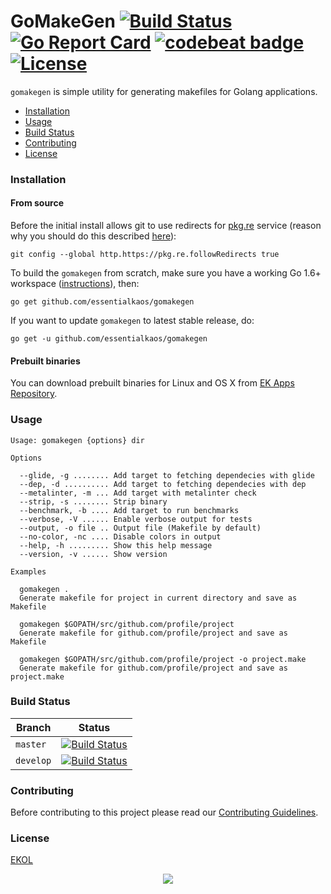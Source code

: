 # GoMakeGen [![Build Status](https://travis-ci.org/essentialkaos/gomakegen.svg?branch=master)](https://travis-ci.org/essentialkaos/gomakegen) [![Go Report Card](https://goreportcard.com/badge/github.com/essentialkaos/gomakegen)](https://goreportcard.com/report/github.com/essentialkaos/gomakegen) [![codebeat badge](https://codebeat.co/badges/6f7a19c8-d78d-4062-a8cf-fdac4b8d1f85)](https://codebeat.co/projects/github-com-essentialkaos-gomakegen-master) [![License](https://gh.kaos.io/ekol.svg)](https://essentialkaos.com/ekol)

`gomakegen` is simple utility for generating makefiles for Golang applications.

* [Installation](#installation)
* [Usage](#usage)
* [Build Status](#build-status)
* [Contributing](#contributing)
* [License](#license)

### Installation

#### From source

Before the initial install allows git to use redirects for [pkg.re](https://github.com/essentialkaos/pkgre) service (reason why you should do this described [here](https://github.com/essentialkaos/pkgre#git-support)):

```
git config --global http.https://pkg.re.followRedirects true
```

To build the `gomakegen` from scratch, make sure you have a working Go 1.6+ workspace ([instructions](https://golang.org/doc/install)), then:

```
go get github.com/essentialkaos/gomakegen
```

If you want to update `gomakegen` to latest stable release, do:

```
go get -u github.com/essentialkaos/gomakegen
```

#### Prebuilt binaries

You can download prebuilt binaries for Linux and OS X from [EK Apps Repository](https://apps.kaos.io/gomakegen/latest).

### Usage

```
Usage: gomakegen {options} dir

Options

  --glide, -g ........ Add target to fetching dependecies with glide
  --dep, -d .......... Add target to fetching dependecies with dep
  --metalinter, -m ... Add target with metalinter check
  --strip, -s ........ Strip binary
  --benchmark, -b .... Add target to run benchmarks
  --verbose, -V ...... Enable verbose output for tests
  --output, -o file .. Output file (Makefile by default)
  --no-color, -nc .... Disable colors in output
  --help, -h ......... Show this help message
  --version, -v ...... Show version

Examples

  gomakegen .
  Generate makefile for project in current directory and save as Makefile

  gomakegen $GOPATH/src/github.com/profile/project
  Generate makefile for github.com/profile/project and save as Makefile

  gomakegen $GOPATH/src/github.com/profile/project -o project.make
  Generate makefile for github.com/profile/project and save as project.make

```

### Build Status

| Branch | Status |
|--------|--------|
| `master` | [![Build Status](https://travis-ci.org/essentialkaos/gomakegen.svg?branch=master)](https://travis-ci.org/essentialkaos/gomakegen) |
| `develop` | [![Build Status](https://travis-ci.org/essentialkaos/gomakegen.svg?branch=develop)](https://travis-ci.org/essentialkaos/gomakegen) |

### Contributing

Before contributing to this project please read our [Contributing Guidelines](https://github.com/essentialkaos/contributing-guidelines#contributing-guidelines).

### License

[EKOL](https://essentialkaos.com/ekol)

<p align="center"><a href="https://essentialkaos.com"><img src="https://gh.kaos.io/ekgh.svg"/></a></p>
